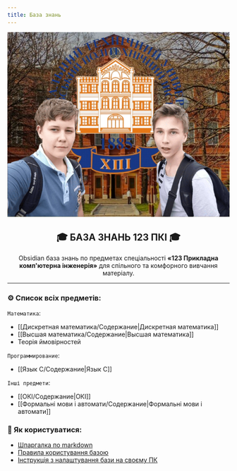 ```yaml
---
title: База знань
---
```


<div align='center'>
	  <img src="/Guides/assets/banner.png" alt=" Banner">
	  <br/>
	  <h2 align="center">🎓 БАЗА ЗНАНЬ 123 ПКІ 🎓</h2>
	  <div align='center'>
		  Obsidian база знань по предметах спеціальності <b>«123 Прикладна комп'ютерна інженерія»</b> для спільного та комфорного вивчання матеріалу. 
	  </div>  
</div>

---

### ⚙️ Список всіх предметів:

`Математика`:
- [[Дискретная математика/Содержание|Дискретная математика]]
- [[Высшая математика/Содержание|Высшая математика]]
- Теорія ймовірностей

`Программирование`:
- [[Язык С/Содержание|Язык С]]

`Інші предмети`:
- [[ОКІ/Содержание|ОКІ]]
- [[Формальні мови і автомати/Содержание|Формальні мови і автомати]]


### 🚨 Як користуватися: 

 - [Шпаргалка по markdown](Guides/MDGUIDE.md)
 - [Правила користування базою](Guides/USAGEGUIDE.md)
 - [Інструкція з налаштування бази на своєму ПК](Guides/SETUPGUIDE.md)
